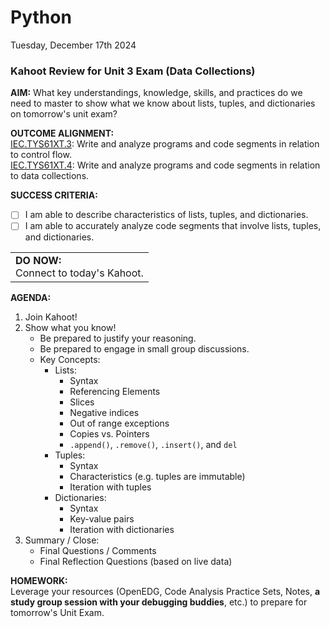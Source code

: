 # Python
Tuesday, December 17th 2024

### Kahoot Review for Unit 3 Exam (Data Collections)

**AIM:** What key understandings, knowledge, skills, and practices do we need to master to show what we know about lists, tuples, and dictionaries on tomorrow's unit exam?

**OUTCOME ALIGNMENT:**
<br><ins>IEC.TYS61XT.3</ins>: Write and analyze programs and code segments in relation to control flow.
<br><ins>IEC.TYS61XT.4</ins>: Write and analyze programs and code segments in relation to data collections.

**SUCCESS CRITERIA:**
- [ ] I am able to describe characteristics of lists, tuples, and dictionaries.
- [ ] I am able to accurately analyze code segments that involve lists, tuples, and dictionaries.

<table>
  <tr>
    <td><b>DO NOW:</b><br>Connect to today's Kahoot.
  </tr>
</table>

**AGENDA:**

1. Join Kahoot!
2. Show what you know!
    *  Be prepared to justify your reasoning.
    *  Be prepared to engage in small group discussions.
    *  Key Concepts:
        * Lists:
            * Syntax
            * Referencing Elements 
            * Slices
            * Negative indices
            * Out of range exceptions
            * Copies vs. Pointers
            * `.append()`, `.remove()`, `.insert()`, and `del`
        * Tuples:
            * Syntax
            * Characteristics (e.g. tuples are immutable)
            * Iteration with tuples
        * Dictionaries:
            * Syntax
            * Key-value pairs
            * Iteration with dictionaries
3. Summary / Close:
    * Final Questions / Comments
    * Final Reflection Questions (based on live data)
   
**HOMEWORK:** <br>
Leverage your resources (OpenEDG, Code Analysis Practice Sets, Notes, **a study group session with your debugging buddies**, etc.) to prepare for tomorrow's Unit Exam.  
